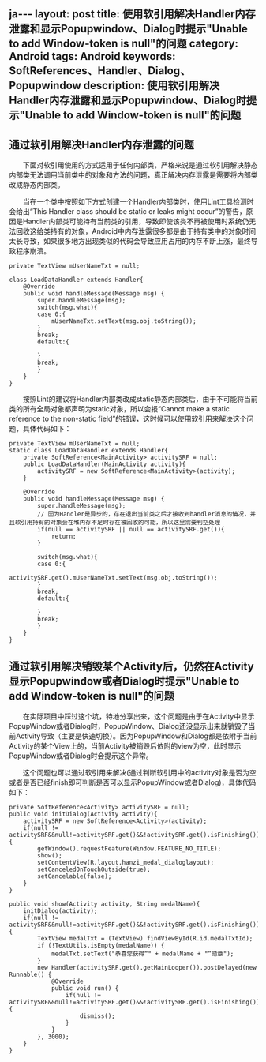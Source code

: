 ja---
layout: post
title: 使用软引用解决Handler内存泄露和显示Popupwindow、Dialog时提示"Unable to add Window-token is null"的问题
category: Android
tags: Android
keywords: SoftReferences、Handler、Dialog、Popupwindow
description: 使用软引用解决Handler内存泄露和显示Popupwindow、Dialog时提示"Unable to add Window-token is null"的问题
---

## 通过软引用解决Handler内存泄露的问题

&emsp;&emsp;下面对软引用使用的方式适用于任何内部类，严格来说是通过软引用解决静态内部类无法调用当前类中的对象和方法的问题，真正解决内存泄露是需要将内部类改成静态内部类。

&emsp;&emsp;当在一个类中按照如下方式创建一个Handler内部类时，使用Lint工具检测时会给出“This Handler class should be static or leaks might occur”的警告，原因是Handler内部类可能持有当前类的引用，导致即使该类不再被使用时系统仍无法回收这给类持有的对象，Android中内存泄露很多都是由于持有类中的对象时间太长导致，如果很多地方出现类似的代码会导致应用占用的内存不断上涨，最终导致程序崩溃。

	private TextView mUserNameTxt = null;

    class LoadDataHandler extends Handler{
		@Override
		public void handleMessage(Message msg) {
			super.handleMessage(msg);
			switch(msg.what){
			case 0:{
				mUserNameTxt.setText(msg.obj.toString());
			}
			break;
			default:{
				
			}
			break;
			}
		}
    }

&emsp;&emsp;按照Lint的建议将Handler内部类改成static静态内部类后，由于不可能将当前类的所有全局对象都声明为static对象，所以会报“Cannot make a static reference to the non-static field”的错误，这时候可以使用软引用来解决这个问题，具体代码如下：

	private TextView mUserNameTxt = null;
    static class LoadDataHandler extends Handler{
    	private SoftReference<MainActivity> activitySRF = null;
    	public LoadDataHandler(MainActivity activity){
    		activitySRF = new SoftReference<MainActivity>(activity);
    	}
    	
		@Override
		public void handleMessage(Message msg) {
			super.handleMessage(msg);
			// 因为Handler是异步的，存在退出当前类之后才接收到handler消息的情况，并且软引用持有的对象会在堆内存不足时存在被回收的可能，所以这里需要判空处理
			if(null == activitySRF || null == activitySRF.get()){
				return;
			}
			
			switch(msg.what){
			case 0:{
				activitySRF.get().mUserNameTxt.setText(msg.obj.toString());
			}
			break;
			default:{
				
			}
			break;
			}
		}
    }

## 通过软引用解决销毁某个Activity后，仍然在Activity显示Popupwindow或者Dialog时提示"Unable to add Window-token is null"的问题

&emsp;&emsp;在实际项目中踩过这个坑，特地分享出来，这个问题是由于在Activity中显示PopupWindow或者Dialog时，PopupWindow、Dialog还没显示出来就销毁了当前Activity导致（主要是快速切换）。因为PopupWindow和Dialog都是依附于当前Activity的某个View上的，当前Activity被销毁后依附的view为空，此时显示PopupWindow或者Dialog时会提示这个异常。

&emsp;&emsp;这个问题也可以通过软引用来解决(通过判断软引用中的activity对象是否为空或者是否已经finish即可判断是否可以显示PopupWindow或者Dialog)，具体代码如下：
	
	private SoftReference<Activity> activitySRF = null;
	public void initDialog(Activity activity){
		activitySRF = new SoftReference<Activity>(activity);
		if(null != activitySRF&&null!=activitySRF.get()&&!activitySRF.get().isFinishing()){
			getWindow().requestFeature(Window.FEATURE_NO_TITLE);
			show();
			setContentView(R.layout.hanzi_medal_dialoglayout);
			setCanceledOnTouchOutside(true);
	        setCancelable(false);
		}
	}
	
	public void show(Activity activity, String medalName){
		initDialog(activity);
		if(null != activitySRF&&null!=activitySRF.get()&&!activitySRF.get().isFinishing()){
			TextView medalTxt = (TextView) findViewById(R.id.medalTxtId);
			if (!TextUtils.isEmpty(medalName)) {
				medalTxt.setText("恭喜您获得“" + medalName + "”勋章");
			}
			new Handler(activitySRF.get().getMainLooper()).postDelayed(new Runnable() {
				@Override
				public void run() {
					if(null != activitySRF&&null!=activitySRF.get()&&!activitySRF.get().isFinishing()){
						dismiss();
					}
				}
			}, 3000);
		}
	}


